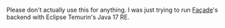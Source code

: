 Please don't actually use this for anything.
I was just trying to run [Façade](https://en.wikipedia.org/wiki/Fa%C3%A7ade_(video_game))'s backend with Eclipse Temurin's Java 17 RE.